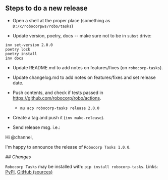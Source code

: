 
Steps to do a new release
---------------------------

- Open a shell at the proper place (something as `D:/x/robocorpws/robo/tasks`)

- Update version, poetry, docs -- make sure not to be in `subst` drive:
```
inv set-version 2.0.0
poetry lock
poetry install
inv docs
```

- Update README.md to add notes on features/fixes (on `robocorp-tasks`).

- Update changelog.md to add notes on features/fixes and set release date.

- Push contents, and check if tests passed in https://github.com/robocorp/robo/actions.
  - `mu acp robocorp-tasks release 2.0.0`

- Create a tag and push it (`inv make-release`).

- Send release msg. i.e.:

Hi @channel,

I'm happy to announce the release of `Robocorp Tasks 1.0.0`.

*## Changes*


`Robocorp Tasks` may be installed with: `pip install robocorp-tasks`.
Links: [PyPI](https://pypi.org/project/robocorp-tasks/), [GitHub (sources)](https://github.com/robocorp/robocorp-tasks)